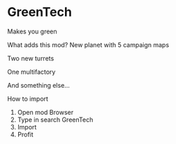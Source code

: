 # GreenTech
Makes you green

What adds this mod?
New planet with 5 campaign maps

Two new turrets

One multifactory

And something else...

How to import
1) Open mod Browser
2) Type in search GreenTech
3) Import
4) Profit
